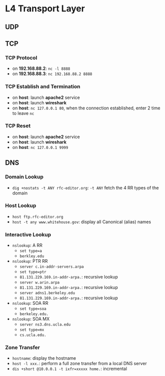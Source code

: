 # L4 Transport Layer
## UDP

## TCP
### TCP Protocol
- on **192.168.88.2**: `nc -l 8888`
- on **192.168.88.3**: `nc 192.168.88.2 8888`

### TCP Establish and Termination 
- on **host**: launch **apache2** service
- on **host**: launch **wireshark** 
- on **host**: `nc 127.0.0.1 80`, when the connection established, enter 2 time to leave `nc`

### TCP Reset
- on **host**: launch **apache2** service
- on **host**: launch **wireshark** 
- on **host**: `nc 127.0.0.1 9999`


## DNS
### Domain Lookup 
- `dig +nostats -t ANY rfc-editor.org`: `-t ANY` fetch the 4 RR types of the domain

### Host Lookup
- `host ftp.rfc-editor.org`
- `host -t any www.whitehouse.gov`: display all Canonical (alias) names

### Interactive Lookup
- `nslookup`: A RR 
  - `set type=a`
  - `berkley.edu`
- `nslookup`: PTR RR
  - `server c.in-addr-servers.arpa`
  - `set type=ptr`
  - `81.131.229.169.in-addr-arpa.`: recursive lookup
  - `server w.arin.arpa`
  - `81.131.229.169.in-addr-arpa.`: recursive lookup
  - `server adns1.berkeley.edu`
  - `81.131.229.169.in-addr-arpa.`: recursive lookup
- `nslookup`: SOA RR
  - `set type=soa`
  - `berkeley.edu.`
- `nslookup`: SOA MX
  - `server ns3.dns.ucla.edu`
  - `set type=mx`
  - `cs.ucla.edu.`

### Zone Transfer
- `hostname`: display the hostname
- `host -l xxx.`: perform a full zone transfer from a local DNS server
- `dis +short @10.0.0.1 -t ixfr=xxxxx home.`: incremental 